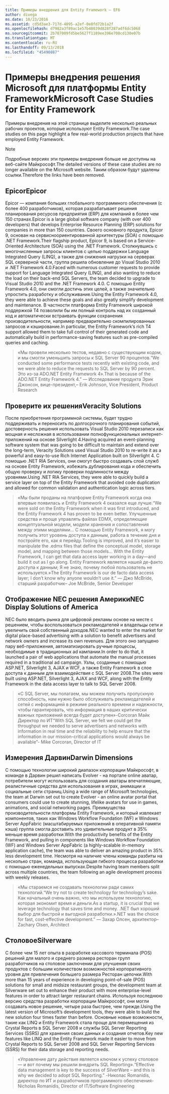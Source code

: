```yaml
---
title: Примеры внедрения для Entity Framework — EF6
author: divega
ms.date: 10/23/2016
ms.assetid: cd5d3ae3-717d-4095-a2ef-0e8fd72b1a2f
ms.openlocfilehash: d7982a3f89ac1e57b48039d828f287adf6dc5068
ms.sourcegitcommit: 2b787009fd5be5627f1189ee396e708cd130e07b
ms.translationtype: MT
ms.contentlocale: ru-RU
ms.lasthandoff: 09/13/2018
ms.locfileid: "45490887"
---
```

# <a name="microsoft-case-studies-for-entity-framework"></a><span data-ttu-id="ddbb9-102">Примеры внедрения решения Microsoft для платформы Entity Framework</span><span class="sxs-lookup"><span data-stu-id="ddbb9-102">Microsoft Case Studies for Entity Framework</span></span>
<span data-ttu-id="ddbb9-103">Примеры внедрения на этой странице выделите несколько реальных рабочих проектов, которые используют Entity Framework.</span><span class="sxs-lookup"><span data-stu-id="ddbb9-103">The case studies on this page highlight a few real-world production projects that have employed Entity Framework.</span></span>
> [!NOTE]
> <span data-ttu-id="ddbb9-104">Подробные версиях эти примеры внедрения больше не доступны на веб-сайте Майкрософт.</span><span class="sxs-lookup"><span data-stu-id="ddbb9-104">The detailed versions of these case studies are no longer available on the Microsoft website.</span></span> <span data-ttu-id="ddbb9-105">Таким образом будут удалены ссылки.</span><span class="sxs-lookup"><span data-stu-id="ddbb9-105">Therefore the links have been removed.</span></span>

## <a name="epicor"></a><span data-ttu-id="ddbb9-106">Epicor</span><span class="sxs-lookup"><span data-stu-id="ddbb9-106">Epicor</span></span>
<span data-ttu-id="ddbb9-107">Epicor — компания больших глобального программного обеспечения (с более 400 разработчиков), которая разрабатывает решения планирования ресурсов предприятия (ERP) для компаний в более чем 150 странах.</span><span class="sxs-lookup"><span data-stu-id="ddbb9-107">Epicor is a large global software company (with over 400 developers) that develops Enterprise Resource Planning (ERP) solutions for companies in more than 150 countries.</span></span>
<span data-ttu-id="ddbb9-108">Своего основного продукта, Epicor 9, основан на сервисноориентированной архитектуры (SOA) с помощью .NET Framework.</span><span class="sxs-lookup"><span data-stu-id="ddbb9-108">Their flagship product, Epicor 9, is based on a Service-Oriented Architecture (SOA) using the .NET Framework.</span></span>
<span data-ttu-id="ddbb9-109">Столкнувшись с многочисленные запросы клиентов с целью поддержки Language Integrated Query (LINQ), а также для снижения нагрузки на серверах SQL серверной части, группа решила обновление до Visual Studio 2010 и .NET Framework 4.0.</span><span class="sxs-lookup"><span data-stu-id="ddbb9-109">Faced with numerous customer requests to provide support for Language Integrated Query (LINQ), and also wanting to reduce the load on their back-end SQL Servers, the team decided to upgrade to Visual Studio 2010 and the .NET Framework 4.0.</span></span>
<span data-ttu-id="ddbb9-110">С помощью Entity Framework 4.0, они смогли достичь этих целей, а также значительно упростить разработку и обслуживание.</span><span class="sxs-lookup"><span data-stu-id="ddbb9-110">Using the Entity Framework 4.0, they were able to achieve these goals and also greatly simplify development and maintenance.</span></span>
<span data-ttu-id="ddbb9-111">В частности платформа Entity Framework широкой поддержкой T4 позволили бы им полный контроль над их созданный код и автоматически встраивать функции сохранения производительности, например предварительно скомпилированных запросов и кэширование.</span><span class="sxs-lookup"><span data-stu-id="ddbb9-111">In particular, the Entity Framework’s rich T4 support allowed them to take full control of their generated code and automatically build in performance-saving features such as pre-compiled queries and caching.</span></span>

> <span data-ttu-id="ddbb9-112">«Мы провели несколько тестов, недавно с существующим кодом, и мы смогли уменьшить запросы к SQL Server 90 процентов.</span><span class="sxs-lookup"><span data-stu-id="ddbb9-112">“We conducted some performance tests recently with existing code, and we were able to reduce the requests to SQL Server by 90 percent.</span></span>
<span data-ttu-id="ddbb9-113">Это из-за ADO.NET Entity Framework 4».</span><span class="sxs-lookup"><span data-stu-id="ddbb9-113">That is because of the ADO.NET Entity Framework 4.”</span></span> <span data-ttu-id="ddbb9-114">— Исследование продукта Эрик Джонсон, вице-президент,</span><span class="sxs-lookup"><span data-stu-id="ddbb9-114">– Erik Johnson, Vice President, Product Research</span></span>  

## <a name="veracity-solutions"></a><span data-ttu-id="ddbb9-115">Проверите их решения</span><span class="sxs-lookup"><span data-stu-id="ddbb9-115">Veracity Solutions</span></span>
<span data-ttu-id="ddbb9-116">После приобретения программной системы, будет трудно поддерживать и переносить по долгосрочного планирования событий, достоверность решения использовать Visual Studio 2010 перезаписи как мощная и несложная в использовании полнофункциональных интернет-приложений на основе Silverlight 4.</span><span class="sxs-lookup"><span data-stu-id="ddbb9-116">Having acquired an event-planning software system that was going to be difficult to maintain and extend over the long-term, Veracity Solutions used Visual Studio 2010 to re-write it as a powerful and easy-to-use Rich Internet Application built on Silverlight 4.</span></span>
<span data-ttu-id="ddbb9-117">С помощью .NET RIA Services, они смогут быстро создавать слой служб на основе Entity Framework, избежать дублирования кода и обеспечить общую проверку и логику проверки подлинности между уровнями.</span><span class="sxs-lookup"><span data-stu-id="ddbb9-117">Using .NET RIA Services, they were able to quickly build a service layer on top of the Entity Framework that avoided code duplication and allowed for common validation and authentication logic across tiers.</span></span>  

> <span data-ttu-id="ddbb9-118">«Мы были проданы на платформе Entity Framework когда она впервые появилась и Entity Framework 4 оказался еще лучше.</span><span class="sxs-lookup"><span data-stu-id="ddbb9-118">“We were sold on the Entity Framework when it was first introduced, and the Entity Framework 4 has proven to be even better.</span></span>
<span data-ttu-id="ddbb9-119">Улучшенные средства и проще управлять файлах EDMX, определяющие концептуальной модели, модели хранения и сопоставления между этими моделями... С помощью Entity Framework, я могу получить этот уровень доступа к данным, работа в течение дня и постройте его, как я перейду.</span><span class="sxs-lookup"><span data-stu-id="ddbb9-119">Tooling is improved, and it’s easier to manipulate the .edmx files that define the conceptual model, storage model, and mapping between those models... With the Entity Framework, I can get that data access layer working in a day—and build it out as I go along.</span></span>
<span data-ttu-id="ddbb9-120">Entity Framework является нашей де-факто доступа к данным; Я не знаю, почему любой пользователь не используется.»</span><span class="sxs-lookup"><span data-stu-id="ddbb9-120">The Entity Framework is our de facto data access layer; I don’t know why anyone wouldn’t use it.”</span></span> <span data-ttu-id="ddbb9-121">— Джо McBride, старший разработчик</span><span class="sxs-lookup"><span data-stu-id="ddbb9-121">– Joe McBride, Senior Developer</span></span>

## <a name="nec-display-solutions-of-america"></a><span data-ttu-id="ddbb9-122">Отображение NEC решения Америки</span><span class="sxs-lookup"><span data-stu-id="ddbb9-122">NEC Display Solutions of America</span></span>
<span data-ttu-id="ddbb9-123">NEC было вводить рынка для цифровой рекламы основе на месте с решением, чтобы воспользоваться рекламодателей и владельцы сети и увеличить свой собственный доходов.</span><span class="sxs-lookup"><span data-stu-id="ddbb9-123">NEC wanted to enter the market for digital place-based advertising with a solution to benefit advertisers and network owners and increase its own revenues.</span></span>
<span data-ttu-id="ddbb9-124">Для этого оно запущено пару веб-приложения, автоматизировать ручные процессы, необходимые в традиционных ad кампании.</span><span class="sxs-lookup"><span data-stu-id="ddbb9-124">In order to do that, it launched a pair of web applications that automate the manual processes required in a traditional ad campaign.</span></span>
<span data-ttu-id="ddbb9-125">Узлы, созданные с помощью ASP.NET, Silverlight 3, AJAX и WCF, а также Entity Framework в слое доступа к данным для взаимодействия с SQL Server 2008.</span><span class="sxs-lookup"><span data-stu-id="ddbb9-125">The sites were built using ASP.NET, Silverlight 3, AJAX and WCF, along with the Entity Framework in the data access layer to talk to SQL Server 2008.</span></span>

> <span data-ttu-id="ddbb9-126">«С SQL Server, мы полагаем, мы можем получить пропускную способность, нам нужно было обслуживать рекламодателей и сетей с информацией в режиме реального времени и надежности, чтобы гарантировать, что информация в наших критически важных приложений всегда будет доступен»-Corcoran Майк Директор по ИТ</span><span class="sxs-lookup"><span data-stu-id="ddbb9-126">“With SQL Server, we felt we could get the throughput we needed to serve advertisers and networks with information in real time and the reliability to help ensure that the information in our mission-critical applications would always be available”- Mike Corcoran, Director of IT</span></span>

## <a name="darwin-dimensions"></a><span data-ttu-id="ddbb9-127">Измерения Дарвин</span><span class="sxs-lookup"><span data-stu-id="ddbb9-127">Darwin Dimensions</span></span>
<span data-ttu-id="ddbb9-128">С помощью технологии широкий диапазон корпорации Майкрософт, в команде в Дарвин решил написать Evolver - на портале online аватар, потребители могут использовать для создания аватары впечатляющие, реалистичные средства для использования в играх, анимации и социальные сети страниц.</span><span class="sxs-lookup"><span data-stu-id="ddbb9-128">Using a wide range of Microsoft technologies, the team at Darwin set out to create Evolver - an online avatar portal that consumers could use to create stunning, lifelike avatars for use in games, animations, and social networking pages.</span></span>
<span data-ttu-id="ddbb9-129">Преимущества производительности платформы Entity Framework, и который извлекает компонентов, таких как Windows Workflow Foundation (WF) и Windows Server AppFabric (масштабируемых приложений в оперативной памяти кэша) группа смогла доставить это удивительные продукт в 35% меньше время разработки.</span><span class="sxs-lookup"><span data-stu-id="ddbb9-129">With the productivity benefits of the Entity Framework, and pulling in components like Windows Workflow Foundation (WF) and Windows Server AppFabric (a highly-scalable in-memory application cache), the team was able to deliver an amazing product in 35% less development time.</span></span>
<span data-ttu-id="ddbb9-130">Несмотря на наличие члены команды разбиты на несколько стран, команда, использующая гибкого процесса разработки с помощью еженедельных выпусках.</span><span class="sxs-lookup"><span data-stu-id="ddbb9-130">Despite having team members split across multiple countries, the team following an agile development process with weekly releases.</span></span>

 > <span data-ttu-id="ddbb9-131">«Мы стараемся не создавать технологии ради самих технологий.</span><span class="sxs-lookup"><span data-stu-id="ddbb9-131">“We try not to create technology for technology’s sake.</span></span> <span data-ttu-id="ddbb9-132">Как начальный очень важно, что мы используем технологию, которая экономит время и деньги.</span><span class="sxs-lookup"><span data-stu-id="ddbb9-132">As a startup, it is crucial that we leverage technology that saves time and money.</span></span>
 <span data-ttu-id="ddbb9-133">.NET был хороший выбор для быстрой и выгодной разработки.»</span><span class="sxs-lookup"><span data-stu-id="ddbb9-133">.NET was the choice for fast, cost-effective development.”</span></span> <span data-ttu-id="ddbb9-134">— Захар Олсен, архитектор</span><span class="sxs-lookup"><span data-stu-id="ddbb9-134">– Zachary Olsen, Architect</span></span>  

## <a name="silverware"></a><span data-ttu-id="ddbb9-135">Столовое</span><span class="sxs-lookup"><span data-stu-id="ddbb9-135">Silverware</span></span>
<span data-ttu-id="ddbb9-136">С более чем 15 лет опыта в разработке кассового терминала (POS) решений для малого и среднего размера ресторан групп разработчиков на столовое заключении для улучшения своих продуктов с большим количеством возможностей корпоративного уровня для привлечения большего размера Ресторан цепочки.</span><span class="sxs-lookup"><span data-stu-id="ddbb9-136">With more than 15 years of experience in developing point-of-sale (POS) solutions for small and midsize restaurant groups, the development team at Silverware set out to enhance their product with more enterprise-level features in order to attract larger restaurant chains.</span></span>
<span data-ttu-id="ddbb9-137">Используя последнюю версию средства разработки корпорации Майкрософт, они могли создавать новое решение, четыре раза быстрее, чем прежде.</span><span class="sxs-lookup"><span data-stu-id="ddbb9-137">Using the latest version of Microsoft’s development tools, they were able to build the new solution four times faster than before.</span></span>
<span data-ttu-id="ddbb9-138">Основные новые возможности, такие как LINQ и Entity Framework стала проще для перемещения из Crystal Reports в SQL Server 2008 и службы SQL Server Reporting Services (SSRS) для хранения своих данных и создания отчетов.</span><span class="sxs-lookup"><span data-stu-id="ddbb9-138">Key new features like LINQ and the Entity Framework made it easier to move from Crystal Reports to SQL Server 2008 and SQL Server Reporting Services (SSRS) for their data storage and reporting needs.</span></span>

> <span data-ttu-id="ddbb9-139">«Управление дату действия является ключом к успеху столовое — и вот почему мы решили внедрить SQL Reporting».</span><span class="sxs-lookup"><span data-stu-id="ddbb9-139">“Effective data management is key to the success of SilverWare – and this is why we decided to adopt SQL Reporting.”</span></span> <span data-ttu-id="ddbb9-140">-Николас Romanidis, директор по ИТ и разработчиков программного обеспечения</span><span class="sxs-lookup"><span data-stu-id="ddbb9-140">- Nicholas Romanidis, Director of IT/Software Engineering</span></span>
